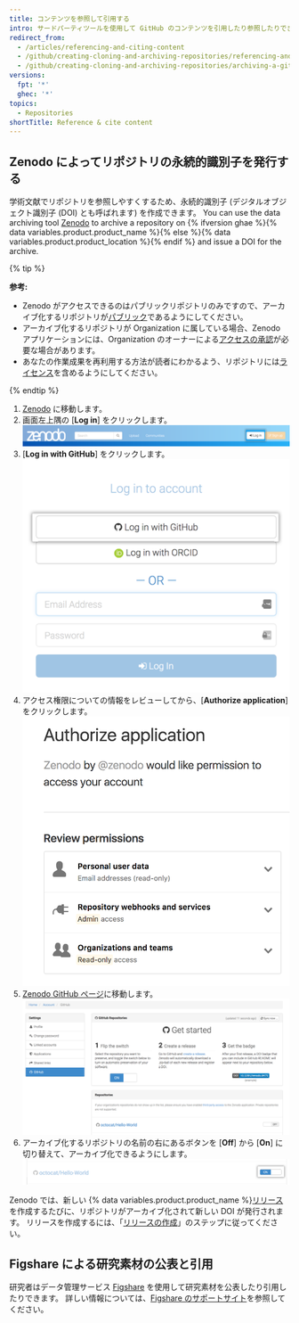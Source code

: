 ```yaml
---
title: コンテンツを参照して引用する
intro: サードパーティツールを使用して GitHub のコンテンツを引用したり参照したりできます。
redirect_from:
  - /articles/referencing-and-citing-content
  - /github/creating-cloning-and-archiving-repositories/referencing-and-citing-content
  - /github/creating-cloning-and-archiving-repositories/archiving-a-github-repository/referencing-and-citing-content
versions:
  fpt: '*'
  ghec: '*'
topics:
  - Repositories
shortTitle: Reference & cite content
---
```


## Zenodo によってリポジトリの永続的識別子を発行する

学術文献でリポジトリを参照しやすくするため、永続的識別子 (デジタルオブジェクト識別子 (DOI) とも呼ばれます) を作成できます。 You can use the data archiving tool [Zenodo](https://zenodo.org/about) to archive a repository on {% ifversion ghae %}{% data variables.product.product_name %}{% else %}{% data variables.product.product_location %}{% endif %} and issue a DOI for the archive.

{% tip %}

**参考:**
- Zenodo がアクセスできるのはパブリックリポジトリのみですので、アーカイブ化するリポジトリが[パブリック](/articles/making-a-private-repository-public)であるようにしてください。
- アーカイブ化するリポジトリが Organization に属している場合、Zenodo アプリケーションには、Organization のオーナーによる[アクセスの承認](/articles/approving-oauth-apps-for-your-organization)が必要な場合があります。
- あなたの作業成果を再利用する方法が読者にわかるよう、リポジトリには[ライセンス](/articles/open-source-licensing)を含めるようにしてください。

{% endtip %}

1. [Zenodo](http://zenodo.org/) に移動します。
2. 画面左上隅の [**Log in**] をクリックします。 ![Zenodo ログインボタン](/assets/images/help/repository/zenodo_login.png)
3. [**Log in with GitHub**] をクリックします。 ![GitHub によって Zenodo へログインする](/assets/images/help/repository/zenodo_login_with_github.png)
4. アクセス権限についての情報をレビューしてから、[**Authorize application**] をクリックします。 ![Zenodo の認証](/assets/images/help/repository/zenodo_authorize.png)
5. [Zenodo GitHub ページ](https://zenodo.org/account/settings/github/)に移動します。 ![Zenodo GitHub ページ](/assets/images/help/repository/zenodo_github_page.png)
6. アーカイブ化するリポジトリの名前の右にあるボタンを [**Off**] から [**On**] に切り替えて、アーカイブ化できるようにします。 ![リポジトリでの Zenodo アーカイブ化の有効化](/assets/images/help/repository/zenodo_toggle_on.png)

Zenodo では、新しい {% data variables.product.product_name %}[リリース](/articles/about-releases/)を作成するたびに、リポジトリがアーカイブ化されて新しい DOI が発行されます。 リリースを作成するには、「[リリースの作成](/articles/creating-releases/)」のステップに従ってください。

## Figshare による研究素材の公表と引用

研究者はデータ管理サービス [Figshare](http://figshare.com) を使用して研究素材を公表したり引用したりできます。 詳しい情報については、[Figshare のサポートサイト](https://knowledge.figshare.com/articles/item/how-to-connect-figshare-with-your-github-account)を参照してください。
